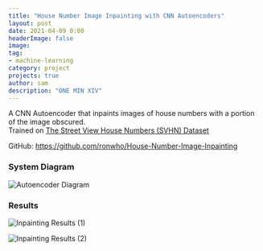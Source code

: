 ```yaml
---
title: "House Number Image Inpainting with CNN Autoencoders"
layout: post
date: 2021-04-09 0:00
headerImage: false
image:
tag: 
- machine-learning
category: project
projects: true
author: sam
description: "ONE MIN XIV"
---
```


A CNN Autoencoder that inpaints images of house numbers with a portion of the image obscured.<br>
Trained on [The Street View House Numbers (SVHN) Dataset](http://ufldl.stanford.edu/housenumbers/)

GitHub: <https://github.com/ronwho/House-Number-Image-Inpainting>

### System Diagram

<div>
    <p>
        <img src="{{ site.url }}/assets/house-ss1.png" alt="Autoencoder Diagram"/>
    </p>
</div>

### Results

<div>
    <p>
        <img src="{{ site.url }}/assets/house-ss2.png" alt="Inpainting Results (1)"/>
    </p>
</div>


<div>
    <p>
        <img src="{{ site.url }}/assets/house-ss3.png" alt="Inpainting Results (2)"/>
    </p>
</div>
